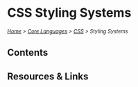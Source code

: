 # CSS Styling Systems

<em>
<sub><a href='../../../README.md'>Home</a> > <a href='../../core-languages.md'>Core Languages</a> > <a href='../css.md'>CSS</a> > Styling Systems </sub>
</em>

## Contents

## Resources & Links
